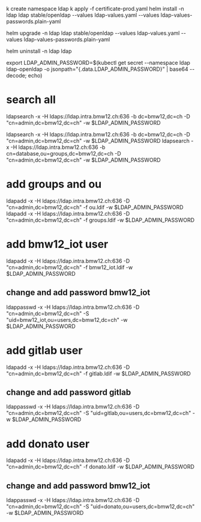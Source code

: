 
k create namespace ldap
k apply -f certificate-prod.yaml
helm install -n ldap ldap stable/openldap --values ldap-values.yaml --values ldap-values-passwords.plain-yaml

helm upgrade -n ldap ldap stable/openldap --values ldap-values.yaml --values ldap-values-passwords.plain-yaml


helm uninstall -n ldap ldap


export LDAP_ADMIN_PASSWORD=$(kubectl get secret --namespace ldap ldap-openldap -o jsonpath="{.data.LDAP_ADMIN_PASSWORD}" | base64 --decode; echo)
# search all
ldapsearch -x -H ldaps://ldap.intra.bmw12.ch:636 -b dc=bmw12,dc=ch -D "cn=admin,dc=bmw12,dc=ch" -w $LDAP_ADMIN_PASSWORD


ldapsearch -x -H ldaps://ldap.intra.bmw12.ch:636 -b dc=bmw12,dc=ch -D "cn=admin,dc=bmw12,dc=ch" -w $LDAP_ADMIN_PASSWORD
ldapsearch -x -H ldaps://ldap.intra.bmw12.ch:636 -b cn=database,ou=groups,dc=bmw12,dc=ch -D "cn=admin,dc=bmw12,dc=ch" -w $LDAP_ADMIN_PASSWORD


# add groups and ou
ldapadd -x -H ldaps://ldap.intra.bmw12.ch:636 -D "cn=admin,dc=bmw12,dc=ch" -f ou.ldif -w $LDAP_ADMIN_PASSWORD
ldapadd -x -H ldaps://ldap.intra.bmw12.ch:636 -D "cn=admin,dc=bmw12,dc=ch" -f groups.ldif -w $LDAP_ADMIN_PASSWORD


# add bmw12_iot user
ldapadd -x -H ldaps://ldap.intra.bmw12.ch:636 -D "cn=admin,dc=bmw12,dc=ch" -f bmw12_iot.ldif -w $LDAP_ADMIN_PASSWORD

## change and add password bmw12_iot
ldappasswd -x -H ldaps://ldap.intra.bmw12.ch:636 -D "cn=admin,dc=bmw12,dc=ch" -S "uid=bmw12_iot,ou=users,dc=bmw12,dc=ch"  -w $LDAP_ADMIN_PASSWORD


# add gitlab user
ldapadd -x -H ldaps://ldap.intra.bmw12.ch:636 -D "cn=admin,dc=bmw12,dc=ch" -f gitlab.ldif -w $LDAP_ADMIN_PASSWORD

## change and add password gitlab
ldappasswd -x -H ldaps://ldap.intra.bmw12.ch:636 -D "cn=admin,dc=bmw12,dc=ch" -S "uid=gitlab,ou=users,dc=bmw12,dc=ch"  -w $LDAP_ADMIN_PASSWORD


# add donato user
ldapadd -x -H ldaps://ldap.intra.bmw12.ch:636 -D "cn=admin,dc=bmw12,dc=ch" -f donato.ldif -w $LDAP_ADMIN_PASSWORD

## change and add password bmw12_iot
ldappasswd -x -H ldaps://ldap.intra.bmw12.ch:636 -D "cn=admin,dc=bmw12,dc=ch" -S "uid=donato,ou=users,dc=bmw12,dc=ch"  -w $LDAP_ADMIN_PASSWORD

